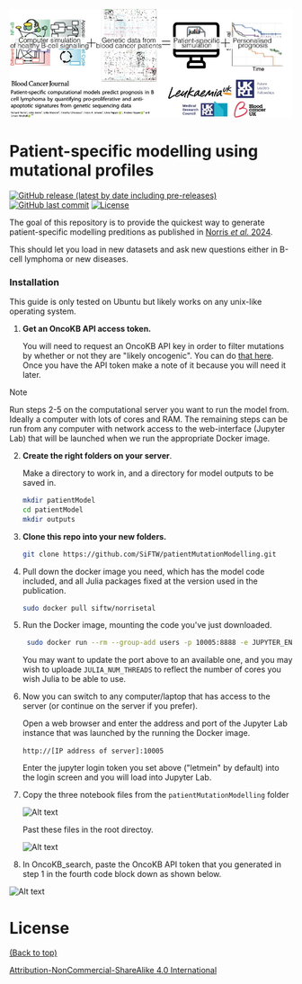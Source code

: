 
![From mutations to patients](screenshots/banner.jpg)

# Patient-specific modelling using mutational profiles

[![GitHub release (latest by date including pre-releases)](https://img.shields.io/github/v/release/navendu-pottekkat/awesome-readme?include_prereleases)](https://img.shields.io/github/v/release/navendu-pottekkat/awesome-readme?include_prereleases)
[![GitHub last commit](https://img.shields.io/github/last-commit/navendu-pottekkat/awesome-readme)](https://img.shields.io/github/last-commit/navendu-pottekkat/awesome-readme)
[![License](https://img.shields.io/badge/license-CC_BY_NC_SA-blue?link=https%3A%2F%2Fcreativecommons.org%2Flicenses%2Fby-nc-sa%2F4.0%2F)](https://img.shields.io/badge/license-CC_BY_NC_SA-blue?link=https%3A%2F%2Fcreativecommons.org%2Flicenses%2Fby-nc-sa%2F4.0%2F)

The goal of this repository is to provide the quickest way to generate patient-specific modelling preditions as published in [Norris <i>et al.</i> 2024](https://mitchell.science/publication/patient-specific-computational-models-predict-prognosis-in-b-cell-lymphoma-by-quantifying-pro-proliferative-and-anti-apoptotic-signatures-from-genetic-sequencing-data/).

This should let you load in new datasets and ask new questions either in B-cell lymphoma or new diseases.
### Installation

This guide is only tested on Ubuntu but likely works on any unix-like operating system. 

1. **Get an OncoKB API access token.** 

    You will need to request an OncoKB API key in order to filter mutations by whether or not they are "likely oncogenic". You can do [that here](https://www.oncokb.org/api-access). Once you have the API token make a note of it because you will need it later.


> [!Note] 
> 
> Run steps 2-5 on the computational server you want to run the model from. Ideally a computer with lots of cores and RAM. The remaining steps can be run from any computer with network access to the web-interface (Jupyter Lab) that will be launched when we run the appropriate Docker image. 


2. **Create the right folders on your server**.

    Make a directory to work in, and a directory for model outputs to be saved in.
   ```sh
   mkdir patientModel
   cd patientModel
   mkdir outputs
   ```

3. **Clone this repo into your new folders.**
   ```sh
   git clone https://github.com/SiFTW/patientMutationModelling.git
   ```

4. Pull down the docker image you need, which has the model code included, and all Julia packages fixed at the version used in the publication.
   ```sh
   sudo docker pull siftw/norrisetal
   ```

5. Run the Docker image, mounting the code you've just downloaded.

   ```sh 
    sudo docker run --rm --group-add users -p 10005:8888 -e JUPYTER_ENABLE_LAB=yes -e JULIA_NUM_THREADS=64 -e NB_UID=1000 -e NB_USER=richard -e JUPYTER_TOKEN=letmein -v ~/patientModel/outputs:/multiscaleModel/SSDoutputs -v ~/patientModel/patientMutationModelling:/multiscaleModel/patientMutationModelling -e CHOWN_HOME=yes --user root -w /home/richard -e CHOWN_EXTRA_OPTS='-R' -w /multiscaleModel/ --user root -e CHOWN_EXTRA='/multiscaleModel/*,/multiscaleModel/' siftw/norrisetal:latest
    ```

   You may want to update the port above to an available one, and you may wish to uploade ```JULIA_NUM_THREADS``` to reflect the number of cores you wish Julia to be able to use.

6. Now you can switch to any computer/laptop that has access to the server (or continue on the server if you prefer). 

    Open a web browser and enter the address and port of the Jupyter Lab instance that was launched by the running the Docker image.

    ```http://[IP address of server]:10005```

   Enter the jupyter login token you set above ("letmein" by default) into the login screen and you will load into Jupyter Lab.


  
7. Copy the three notebook files from the ```patientMutationModelling``` folder

   ![Alt text](screenshots/screenshot1.png?raw=true "screenshot1")

   Past these files in the root directoy.


   ![Alt text](screenshots/screenshot2.png?raw=true "screenshot2")

8. In OncoKB_search, paste the OncoKB API token that you generated in step 1 in the fourth code block down as shown below.

![Alt text](screenshots/screenshot3.png?raw=true "screenshot3")



# License
[(Back to top)](#table-of-contents)

[Attribution-NonCommercial-ShareAlike 4.0 International](./LICENSE.txt)



